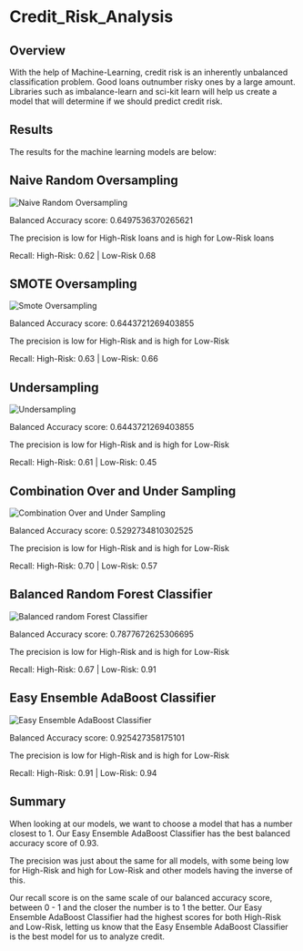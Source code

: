 # Credit_Risk_Analysis

## Overview

With the help of Machine-Learning, credit risk is an inherently unbalanced classification problem. Good loans outnumber risky ones by a large amount. Libraries such as imbalance-learn and sci-kit learn will help us create a model that will determine if we should predict credit risk.

## Results

The results for the machine learning models are below:

## Naive Random Oversampling

![Naive Random Oversampling](https://user-images.githubusercontent.com/95515322/168405784-92280223-5ad6-4b74-9ca0-3ca5d8aa6794.png)

Balanced Accuracy score: 0.6497536370265621

The precision is low for High-Risk loans and is high for Low-Risk loans

Recall: High-Risk: 0.62 | Low-Risk 0.68

## SMOTE Oversampling

![Smote Oversampling](https://user-images.githubusercontent.com/95515322/168405979-c57b7cc0-92a6-4144-a3fd-2578e899a1c4.png)

Balanced Accuracy score: 0.6443721269403855

The precision is low for High-Risk and is high for Low-Risk

Recall: High-Risk: 0.63 | Low-Risk: 0.66

## Undersampling

![Undersampling](https://user-images.githubusercontent.com/95515322/168406050-b87f34b5-539e-4df3-a9fa-019d9f9dce39.png)

Balanced Accuracy score: 0.6443721269403855

The precision is low for High-Risk and is high for Low-Risk

Recall: High-Risk: 0.61 | Low-Risk: 0.45

## Combination Over and Under Sampling

![Combination Over and Under Sampling](https://user-images.githubusercontent.com/95515322/168406124-ee3f0156-a851-4a38-a995-07850afbf2f9.png)

Balanced Accuracy score: 0.5292734810302525

The precision is low for High-Risk and is high for Low-Risk

Recall: High-Risk: 0.70 | Low-Risk: 0.57

## Balanced Random Forest Classifier

![Balanced random Forest Classifier](https://user-images.githubusercontent.com/95515322/168406178-48d8a41c-4a42-4fe9-8033-8dd86349c101.png)

Balanced Accuracy score: 0.7877672625306695

The precision is low for High-Risk and is high for Low-Risk

Recall: High-Risk: 0.67 | Low-Risk: 0.91

## Easy Ensemble AdaBoost Classifier

![Easy Ensemble AdaBoost Classifier](https://user-images.githubusercontent.com/95515322/168406240-432efa73-e82f-459e-8eab-9211eaa246ef.png)

Balanced Accuracy score: 0.925427358175101

The precision is low for High-Risk and is high for Low-Risk

Recall: High-Risk: 0.91 | Low-Risk: 0.94

## Summary

When looking at our models, we want to choose a model that has a number closest to 1. Our Easy Ensemble AdaBoost Classifier has the best balanced accuracy score of 0.93. 

The precision was just about the same for all models, with some being low for High-Risk and high for Low-Risk and other models having the inverse of this.

Our recall score is on the same scale of our balanced accuracy score, between 0 - 1 and the closer the number is to 1 the better. Our Easy Ensemble AdaBoost Classifier had the highest scores for both High-Risk and Low-Risk, letting us know that the Easy Ensemble AdaBoost Classifier is the best model for us to analyze credit. 

